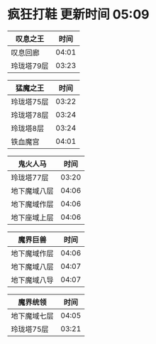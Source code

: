 # 疯狂打鞋 更新时间 05:09

| 叹息之王   | 时间    |
|--------|-------|
| 叹息回廊 | 04:01 |
| 玲珑塔79层 | 03:23 |

| 猛魔之王   | 时间    |
|--------|-------|
| 玲珑塔75层 | 03:22 |
| 玲珑塔78层 | 03:24 |
| 玲珑塔8层 | 03:24 |
| 铁血魔宫 | 04:01 |

| 鬼火人马   | 时间    |
|--------|-------|
| 玲珑塔77层 | 03:20 |
| 地下魔域八层 | 04:06 |
| 地下魔域作层 | 04:06 |
| 地下座域上层 | 04:06 |

| 魔界巨兽   | 时间    |
|--------|-------|
| 地下魔域作层 | 04:06 |
| 地下魔域八层 | 04:07 |
| 地下魔域八导 | 04:07 |

| 魔界统领   | 时间    |
|--------|-------|
| 地下魔域七层 | 04:05 |
| 玲珑塔75层 | 03:21 |